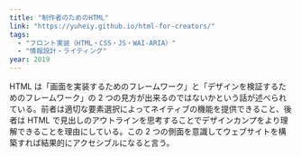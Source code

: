 ```yaml
---
title: "制作者のためのHTML"
link: "https://yuheiy.github.io/html-for-creators/"
tags:
  - "フロント実装（HTML・CSS・JS・WAI-ARIA）"
  - "情報設計・ライティング"
year: 2019
---
```


HTML は「画面を実装するためのフレームワーク」と「デザインを検証するためのフレームワーク」の 2 つの見方が出来るのではないかという話が述べられている。前者は適切な要素選択によってネイティブの機能を提供できること、後者は HTML で見出しのアウトラインを思考することでデザインカンプをより理解できることを理由にしている。この 2 つの側面を意識してウェブサイトを構築すれば結果的にアクセシブルになると言う。
